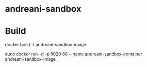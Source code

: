 # andreani-sandbox

# Build

docker build -t andreani-sandbox-image .

sudo docker run -d -p 5020:80 --name andreani-sandbox-container andreani-sandbox-image